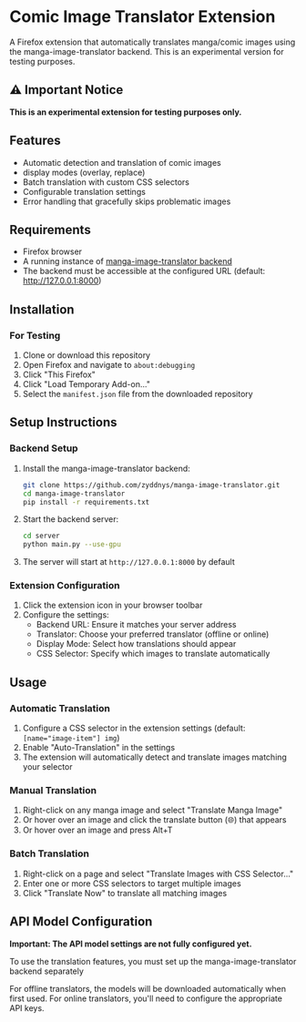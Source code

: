 # Comic Image Translator Extension

A Firefox extension that automatically translates manga/comic images using the manga-image-translator backend. This is an experimental version for testing purposes.

## ⚠️ Important Notice

**This is an experimental extension for testing purposes only.** 

## Features

- Automatic detection and translation of comic images
- display modes (overlay, replace)
- Batch translation with custom CSS selectors
- Configurable translation settings
- Error handling that gracefully skips problematic images

## Requirements

- Firefox browser
- A running instance of [manga-image-translator backend](https://github.com/zyddnys/manga-image-translator)
- The backend must be accessible at the configured URL (default: http://127.0.0.1:8000)

## Installation

### For Testing

1. Clone or download this repository
2. Open Firefox and navigate to `about:debugging`
3. Click "This Firefox"
4. Click "Load Temporary Add-on..."
5. Select the `manifest.json` file from the downloaded repository

## Setup Instructions

### Backend Setup

1. Install the manga-image-translator backend:
   ```bash
   git clone https://github.com/zyddnys/manga-image-translator.git
   cd manga-image-translator
   pip install -r requirements.txt
   ```

2. Start the backend server:
   ```bash
   cd server
   python main.py --use-gpu
   ```

3. The server will start at `http://127.0.0.1:8000` by default

### Extension Configuration

1. Click the extension icon in your browser toolbar
2. Configure the settings:
   - Backend URL: Ensure it matches your server address
   - Translator: Choose your preferred translator (offline or online)
   - Display Mode: Select how translations should appear
   - CSS Selector: Specify which images to translate automatically

## Usage

### Automatic Translation

1. Configure a CSS selector in the extension settings (default: `[name="image-item"] img`)
2. Enable "Auto-Translation" in the settings
3. The extension will automatically detect and translate images matching your selector

### Manual Translation

1. Right-click on any manga image and select "Translate Manga Image"
2. Or hover over an image and click the translate button (🌐) that appears
3. Or hover over an image and press Alt+T

### Batch Translation

1. Right-click on a page and select "Translate Images with CSS Selector..."
2. Enter one or more CSS selectors to target multiple images
3. Click "Translate Now" to translate all matching images

## API Model Configuration

**Important: The API model settings are not fully configured yet.** 

To use the translation features, you must set up the manga-image-translator backend separately

For offline translators, the models will be downloaded automatically when first used. For online translators, you'll need to configure the appropriate API keys.
